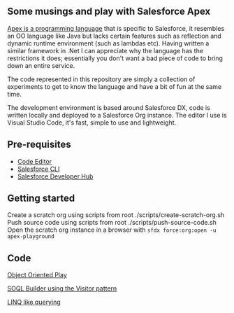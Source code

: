 Some musings and play with Salesforce Apex
-------------------------------------------

[Apex is a programming language] that is specific to Salesforce, it resembles an OO language like Java but lacks certain features such as reflection and dynamic runtime environment (such as lambdas etc). Having written a similar framework in .Net I can appreciate why the language has the restrictions it does; essentially you don't want a bad piece of code to bring down an entire service.

The code represented in this repository are simply a collection of experiments to get to know the language and have a bit of fun at the same time.

The development environment is based around Salesforce DX, code is written locally and deployed to a Salesforce Org instance. The editor I use is Visual Studio Code, it's fast, simple to use and lightweight.

## Pre-requisites
- [Code Editor](https://code.visualstudio.com/download)
- [Salesforce CLI](https://developer.salesforce.com/tools/sfdxcli)
- [Salesforce Developer Hub](https://developer.salesforce.com/promotions/orgs/dx-signup)

## Getting started
Create a scratch org using scripts from root ./scripts/create-scratch-org.sh
Push source code using scripts from root ./scripts/push-source-code.sh
Open the scratch org instance in a browser with `sfdx force:org:open -u apex-playground`

## Code
[Object Oriented Play](force-app/main/default/classes/OOP/Readme.md)

[SOQL Builder using the Visitor pattern](force-app/main/default/classes/Soql/YetAnotherBuilder/Readme.md)

[LINQ like querying](force-app/main/default/classes/LocalQuery/Readme.md)


[Apex is a programming language]: ApexLanguage.md

